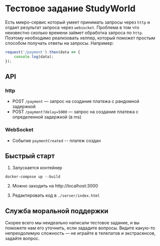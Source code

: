 # Тестовое задание StudyWorld

Есть микро-сервис который умеет принимать запросы через `http` и отдает результат запроса через `websocket`.
Проблема в том что неизвестно сколько времени займет обработка запроса по `http`. Поэтому необходимо реализовать хелпер,
который поможет простым способом получать ответы на запросы. Например: 

```js
request('/payment').then(data => {
    console.log(data);
});
```

## API

### http

- POST `/payment` –– запрос на создание платежа с рандомной задержкой
- POST `/payment?delay=5000` –– запрос на создание платежа с определенной задержкой (в ms)

### WebSocket

- Событие `paymentCreated` -- платеж создан

## Быстрый старт

1. Запускается контейнер

```
docker-compose up --build
```

2. Можно заходить на http://localhost:3000

3. Редактировать код в `./server/index.html`

## Служба моральной поддержки

Скорее всего мы неидеально написали тестовое задание, и вы поможете нам его уточнить, если зададите вопросы. 
Видите какую-то непреодолимую сложность — не играйте в телепатов и экстрасенсов, задайте вопрос.
